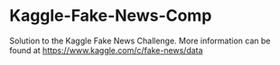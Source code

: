 # Kaggle-Fake-News-Comp
Solution to the Kaggle Fake News Challenge. More information can be found at https://www.kaggle.com/c/fake-news/data
